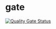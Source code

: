 # gate
[![Quality Gate Status](https://sonarcloud.io/api/project_badges/measure?project=darkfour_gate&metric=alert_status)](https://sonarcloud.io/dashboard?id=darkfour_gate)
